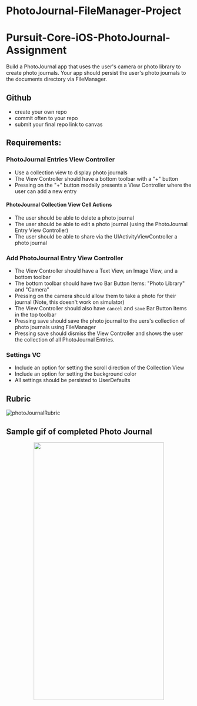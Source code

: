 # PhotoJournal-FileManager-Project
# Pursuit-Core-iOS-PhotoJournal-Assignment

Build a PhotoJournal app that uses the user's camera or photo library to create photo journals. Your app should persist the user's photo journals to the documents directory via FileManager.

## Github

- create your own repo
- commit often to your repo
- submit your final repo link to canvas

## Requirements: 

### PhotoJournal Entries View Controller

- Use a collection view to display photo journals
- The View Controller should have a bottom toolbar with a "+" button
- Pressing on the "+" button modally presents a View Controller where the user can add a new entry

#### PhotoJournal Collection View Cell Actions

- The user should be able to delete a photo journal 
- The user should be able to edit a photo journal (using the PhotoJournal Entry View Controller)
- The user should be able to share via the UIActivityViewController a photo journal

### Add PhotoJournal Entry View Controller

- The View Controller should have a Text View, an Image View, and a bottom toolbar
- The bottom toolbar should have two Bar Button Items: "Photo Library" and "Camera"
- Pressing on the camera should allow them to take a photo for their journal (Note, this doesn't work on simulator)
- The View Controller should also have `cancel` and `save` Bar Button Items in the top toolbar
- Pressing save should save the photo journal to the uers's collection of photo journals using FileManager
- Pressing save should dismiss the View Controller and shows the user the collection of all PhotoJournal Entries. 

### Settings VC

- Include an option for setting the scroll direction of the Collection View
- Include an option for setting the background color
- All settings should be persisted to UserDefaults

## Rubric

![photoJournalRubric](./Images/photoJournalRubric.png)

## Sample gif of completed Photo Journal 

<p align="center">
  <img src="https://github.com/joinpursuit/Pursuit-Core-iOS-PhotoJournal-Assignment/blob/master/Images/photo-journal.gif" height="700" width="354" />
<p>
